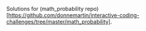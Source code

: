 Solutions for (math_probability repo)[https://github.com/donnemartin/interactive-coding-challenges/tree/master/math_probability].
